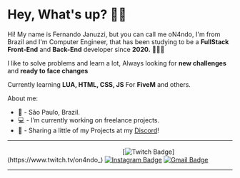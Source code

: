 # Hey, What's up? 👋🏼


Hi! My name is Fernando Januzzi, but you can call me oN4ndo, I'm from Brazil and I'm Computer Engineer, that has been studying to be a **FullStack Front-End** and **Back-End** developer since **2020.** 👨🏽‍💻


I like to solve problems and learn a lot, Always looking for **new challenges** and **ready to face changes**


Currently learning **LUA, HTML, CSS, JS** For **FiveM** and others.


About me:
- 📍 - São Paulo, Brazil.
- 💻 - I’m currently working on freelance projects.
- 🔗 - Sharing a little of my Projects at my [Discord](https://discord.gg/DFRsaFQYMF)!

***

ㅤㅤㅤㅤㅤㅤㅤㅤㅤㅤㅤㅤㅤㅤㅤㅤㅤㅤㅤㅤ[![Twitch Badge](https://img.shields.io/badge/-@oN4ndo_-white?style=flat-square&labelColor=white&logo=twitch&logoColor=6441a5&link=https://www.twitch.tv/on4ndo_)](https://www.twitch.tv/on4ndo_) 
[![Instagram Badge](https://img.shields.io/badge/-@nfg.n4ndo-white?style=flat-square&logo=Instagram&logoColor=E1306C&link=https://www.instagram.com/nfg.n4ndo/)](https://www.instagram.com/nfg.n4ndo/) 
[![Gmail Badge](https://img.shields.io/badge/-fajs5002@gmai.com-white?style=flat-square&logo=Gmail&logoColor=red&link=fajs5002@gmail.com)](fajs5002@gmail.com)

***

